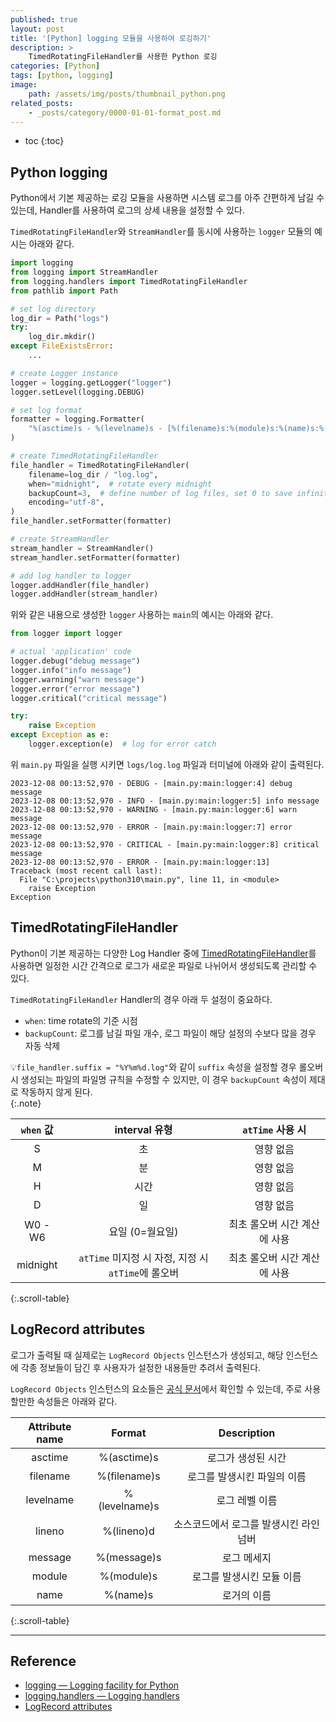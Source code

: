 ```yaml
---
published: true
layout: post
title: '[Python] logging 모듈을 사용하여 로깅하기'
description: >
    TimedRotatingFileHandler를 사용한 Python 로깅
categories: [Python]
tags: [python, logging]
image:
    path: /assets/img/posts/thumbnail_python.png
related_posts:
    - _posts/category/0000-01-01-format_post.md
---
```

* toc
{:toc}

## Python logging

Python에서 기본 제공하는 로깅 모듈을 사용하면 시스템 로그를 아주 간편하게 남길 수 있는데, Handler를 사용하여 로그의 상세 내용을 설정할 수 있다.  

`TimedRotatingFileHandler`와 `StreamHandler`를 동시에 사용하는 `logger` 모듈의 예시는 아래와 같다.  

```python
import logging
from logging import StreamHandler
from logging.handlers import TimedRotatingFileHandler
from pathlib import Path

# set log directory
log_dir = Path("logs")
try:
    log_dir.mkdir()
except FileExistsError:
    ...

# create Logger instance
logger = logging.getLogger("logger")
logger.setLevel(logging.DEBUG)

# set log format
formatter = logging.Formatter(
    "%(asctime)s - %(levelname)s - [%(filename)s:%(module)s:%(name)s:%(lineno)d] %(message)s"
)

# create TimedRotatingFileHandler
file_handler = TimedRotatingFileHandler(
    filename=log_dir / "log.log",
    when="midnight",  # rotate every midnight
    backupCount=3,  # define number of log files, set 0 to save infinity log files
    encoding="utf-8",
)
file_handler.setFormatter(formatter)

# create StreamHandler
stream_handler = StreamHandler()
stream_handler.setFormatter(formatter)

# add log handler to logger
logger.addHandler(file_handler)
logger.addHandler(stream_handler)
```

위와 같은 내용으로 생성한 `logger` 사용하는 `main`의 예시는 아래와 같다.  

```python
from logger import logger

# actual 'application' code
logger.debug("debug message")
logger.info("info message")
logger.warning("warn message")
logger.error("error message")
logger.critical("critical message")

try:
    raise Exception
except Exception as e:
    logger.exception(e)  # log for error catch
```

위 `main.py` 파일을 실행 시키면 `logs/log.log` 파일과 터미널에 아래와 같이 출력된다.  

```log
2023-12-08 00:13:52,970 - DEBUG - [main.py:main:logger:4] debug message
2023-12-08 00:13:52,970 - INFO - [main.py:main:logger:5] info message
2023-12-08 00:13:52,970 - WARNING - [main.py:main:logger:6] warn message
2023-12-08 00:13:52,970 - ERROR - [main.py:main:logger:7] error message
2023-12-08 00:13:52,970 - CRITICAL - [main.py:main:logger:8] critical message
2023-12-08 00:13:52,970 - ERROR - [main.py:main:logger:13] 
Traceback (most recent call last):
  File "C:\projects\python310\main.py", line 11, in <module>
    raise Exception
Exception
```

## TimedRotatingFileHandler

Python이 기본 제공하는 다양한 Log Handler 중에 [TimedRotatingFileHandler](https://docs.python.org/3/library/logging.handlers.html#timedrotatingfilehandler)를 사용하면 일정한 시간 간격으로 로그가 새로운 파일로 나뉘어서 생성되도록 관리할 수 있다.  

`TimedRotatingFileHandler` Handler의 경우 아래 두 설정이 중요하다.  

- `when`: time rotate의 기준 시점
- `backupCount`: 로그를 남길 파일 개수, 로그 파일이 해당 설정의 수보다 많을 경우 자동 삭제

💡`file_handler.suffix = "%Y%m%d.log"`와 같이 `suffix` 속성을 설정할 경우 롤오버 시 생성되는 파일의 파일명 규칙을 수정할 수 있지만, 이 경우 `backupCount` 속성이 제대로 작동하지 않게 된다.  
{:.note}

|`when` 값|interval 유형|`atTime` 사용 시|
|:-:|:-:|:-:|
|S|초|영향 없음|
|M|분|영향 없음|
|H|시간|영향 없음|
|D|일|영향 없음|
|W0 - W6|요일 (0=월요일)|최초 롤오버 시간 계산에 사용|
|midnight|`atTime` 미지정 시 자정, 지정 시 `atTime`에 롤오버|최초 롤오버 시간 계산에 사용|
{:.scroll-table}

## LogRecord attributes

로그가 출력될 때 실제로는 `LogRecord Objects` 인스턴스가 생성되고, 해당 인스턴스에 각종 정보들이 담긴 후 사용자가 설정한 내용들만 추려서 출력된다.  

`LogRecord Objects` 인스턴스의 요소들은 [공식 문서](https://docs.python.org/3/library/logging.html#logrecord-attributes)에서 확인할 수 있는데, 주로 사용할만한 속성들은 아래와 같다.  

|Attribute name|Format|Description|
|:-:|:-:|:-:|
|asctime|%(asctime)s|로그가 생성된 시간|
|filename|%(filename)s|로그를 발생시킨 파일의 이름|
|levelname|%(levelname)s|로그 레벨 이름|
|lineno|%(lineno)d|소스코드에서 로그를 발생시킨 라인 넘버|
|message|%(message)s|로그 메세지|
|module|%(module)s|로그를 발생시킨 모듈 이름|
|name|%(name)s|로거의 이름|
{:.scroll-table}

---
## Reference
- [logging — Logging facility for Python](https://docs.python.org/3/library/logging.html)
- [logging.handlers — Logging handlers](https://docs.python.org/3/library/logging.handlers.html)
- [LogRecord attributes](https://docs.python.org/3/library/logging.html#logrecord-attributes)